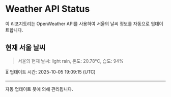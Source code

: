 
# Weather API Status

이 리포지토리는 OpenWeather API를 사용하여 서울의 날씨 정보를 자동으로 업데이트합니다.

## 현재 서울 날씨
> 서울의 현재 날씨: light rain, 온도: 20.78°C, 습도: 94%

⏳ 업데이트 시간: 2025-10-05 19:09:15 (UTC)

---
자동 업데이트 봇에 의해 관리됩니다.
